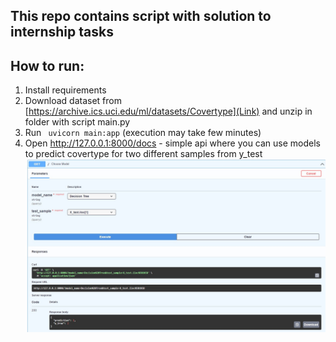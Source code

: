 ## This repo contains script with solution to internship tasks

## How to run:
1. Install requirements
2. Download dataset from [https://archive.ics.uci.edu/ml/datasets/Covertype](Link) and unzip in folder with script main.py
3. Run ``` uvicorn main:app``` (execution may take few minutes)
4. Open http://127.0.0.1:8000/docs - simple api where you can use models to predict covertype for two different samples from y_test
![example usage of api](screen1.jpg "Example usage of api")